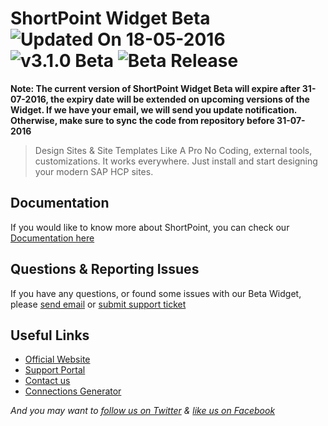 # ShortPoint Widget Beta ![Updated On 18-05-2016](https://img.shields.io/badge/Updated%20On-18--05--2016-brightgreen.svg) ![v3.1.0 Beta](https://img.shields.io/badge/version-3.1.0-brightgreen.svg) ![Beta Release](https://img.shields.io/badge/Beta-Release-red.svg)

**Note: The current version of ShortPoint Widget Beta will expire after 31-07-2016, the expiry date will be extended on upcoming versions of the Widget. If we have your email, we will send you update notification. Otherwise, make sure to sync the code from repository before 31-07-2016**


> Design Sites & Site Templates Like A Pro
No Coding, external tools, customizations. It works everywhere. Just install and start designing your modern SAP HCP sites.

## Documentation

If you would like to know more about ShortPoint, you can check our [Documentation here](http://support.shortpoint.com/support/solutions/articles/1000231482)

## Questions & Reporting Issues

If you have any questions, or found some issues with our Beta Widget, please [send email](mailto:support@shortpoint.com) or [submit support ticket](http://support.shortpoint.com/support/tickets/new)


## Useful Links

* [Official Website](http://www.shortpoint.com/sap)
* [Support Portal](http://support.shortpoint.com/support/solutions/1000130588)
* [Contact us](mailto:support@shortpoint.com)
* [Connections Generator](http://shortpoint.github.io/shortpoint-widget-beta/connections-generator/)

*And you may want to [follow us on Twitter](http://twitter.com/shortpoint_tw)
 & [like us on Facebook](https://www.facebook.com/Shortpoint/)*

